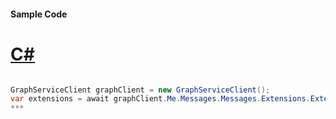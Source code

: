 #### Sample Code
# [C#](#tab/c-sharp)

```C#

GraphServiceClient graphClient = new GraphServiceClient();
var extensions = await graphClient.Me.Messages.Messages.Extensions.Extensions.Request().GetAsync();
*** 

```